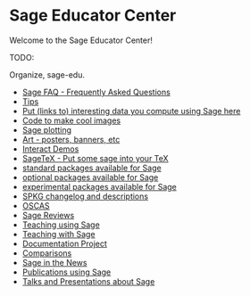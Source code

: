 

# Sage Educator Center

Welcome to the Sage Educator Center! 

TODO: 

Organize, sage-edu. 

* <a href="/faq">Sage FAQ - Frequently Asked Questions</a> 
* <a href="/Tips">Tips</a> 
* <a href="/data">Put (links to) interesting data you compute using Sage here</a> 
* <a href="/pics">Code to make cool images</a> 
* <a href="/plot">Sage plotting</a> 
* <a href="/art">Art - posters, banners, etc</a> 
* <a href="/interact">Interact Demos</a> 
* <a class="http" href="http://tug.ctan.org/pkg/sagetex">SageTeX - Put some sage into your TeX</a> 
* <a href="/standard_packages_available_for_SAGE">standard packages available for Sage</a> 
* <a href="/optional_packages_available_for_SAGE">optional packages available for Sage</a> 
* <a href="/experimental_packages_available_for_SAGE">experimental packages available for Sage</a> 
* <a href="/Sage_Spkg_Tracking">SPKG changelog and descriptions</a> 
* <a href="/OSCAS">OSCAS</a> 
* <a href="/SAGE_Reviews">Sage Reviews</a> 
* <a href="/Teaching_using_SAGE">Teaching using Sage</a> 
* <a href="/Teaching_with_SAGE">Teaching with Sage</a> 
* <a href="/DocumentationProject">Documentation Project</a> 
* <a href="/Comparisons">Comparisons</a> 
* <a href="/SAGE_in_the_News">Sage in the News</a> 
* <a href="/Publications_using_SAGE">Publications using Sage</a> 
* <a href="/Talks">Talks and Presentations about Sage</a> 
